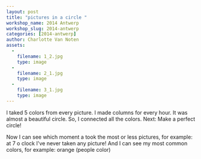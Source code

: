 ```yaml
---
layout: post
title: "pictures in a circle "
workshop_name: 2014 Antwerp
workshop_slug: 2014-antwerp
categories: [2014-antwerp]
author: Charlotte Van Noten
assets:
  -
    filename: 1_2.jpg
    type: image
  -
    filename: 2_1.jpg
    type: image
  -
    filename: 3_1.jpg
    type: image
---
```

I taked 5 colors from every picture.
I made columns for every hour. 
It was almost a beautiful circle.
So, I connected all the colors.
Next: Make a perfect circle!

Now I can see which moment a took the most or less pictures,
for example: at 7 o clock I've never taken any picture!
And I can see my most common colors, 
for example: orange (people color) 
